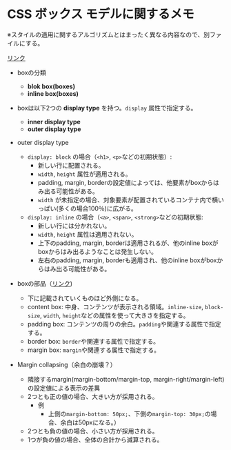 # CSS ボックス モデルに関するメモ

※スタイルの適用に関するアルゴリズムとはまったく異なる内容なので、別ファイルにする。

[リンク](https://developer.mozilla.org/en-US/docs/Learn/CSS/Building_blocks/The_box_model)

- boxの分類
  - **blok box(boxes)**
  - **inline box(boxes)**

- boxは以下2つの **display type** を持つ。`display` 属性で指定する。
  - **inner display type**
  - **outer display type**

- outer display type
  - `display: block` の場合（`<h1>`, `<p>`などの初期状態）:
    - 新しい行に配置される。
    - `width`, `height` 属性が適用される。
    - padding, margin, borderの設定値によっては、他要素がboxからはみ出る可能性がある。
    - `width` が未指定の場合、対象要素が配置されているコンテナ内で横いっぱい(多くの場合100％)に広がる。
  - `display: inline` の場合（`<a>`, `<span>`, `<strong>`などの初期状態:
    - 新しい行には分かれない。
    - `width`, `height` 属性は適用されない。
    - 上下のpadding, margin, borderは適用されるが、他のinline boxがboxからはみ出るようなことは発生しない。
    - 左右のpadding, margin, borderも適用され、他のinline boxがboxからはみ出る可能性がある。

- boxの部品（[リンク](https://developer.mozilla.org/en-US/docs/Learn/CSS/Building_blocks/The_box_model#parts_of_a_box))
  - 下に記載されていくものほど外側になる。
  - content box: 中身、コンテンツが表示される領域。`inline-size`, `block-size`, `width`, `height`などの属性を使って大きさを指定する。
  - padding box: コンテンツの周りの余白。`padding`や関連する属性で指定する。
  - border box: `border`や関連する属性で指定する。
  - margin box: `margin`や関連する属性で指定する。

- Margin collapsing（余白の崩壊？）
  - 隣接するmargin(margin-bottom/margin-top, margin-right/margin-left)の設定値による表示の差異
  - 2つとも正の値の場合、大きい方が採用される。
    - 例
      - 上側の`margin-bottom: 50px;`、下側の`margin-top: 30px;`の場合、余白は50pxになる。）
  - 2つとも負の値の場合、小さい方が採用される。
  - 1つが負の値の場合、全体の合計から減算される。
